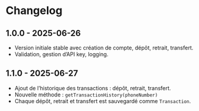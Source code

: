 # Changelog

## 1.0.0 - 2025-06-26
- Version initiale stable avec création de compte, dépôt, retrait, transfert.
- Validation, gestion d’API key, logging.

## 1.1.0 - 2025-06-27
- Ajout de l’historique des transactions : dépôt, retrait, transfert.
- Nouvelle méthode : `getTransactionHistory(phoneNumber)`
- Chaque dépôt, retrait et transfert est sauvegardé comme `Transaction`.
